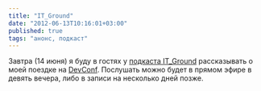 ```yaml
---
title: "IT_Ground"
date: "2012-06-13T10:16:01+03:00"
published: true
tags: "анонс, подкаст"
---
```


Завтра (14 июня) я буду в гостях у [подкаста IT_Ground](http://itground.by/) рассказывать о моей поездке на [DevConf](/post/devconf). Послушать можно будет в прямом эфире в девять вечера, либо в записи на несколько дней позже.